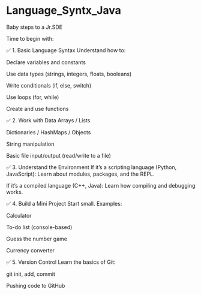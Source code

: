 # Language_Syntx_Java
Baby steps to a Jr.SDE

Time to begin with:

✅ 1. Basic Language Syntax
Understand how to:

Declare variables and constants

Use data types (strings, integers, floats, booleans)

Write conditionals (if, else, switch)

Use loops (for, while)

Create and use functions

✅ 2. Work with Data
Arrays / Lists

Dictionaries / HashMaps / Objects

String manipulation

Basic file input/output (read/write to a file)

✅ 3. Understand the Environment
If it’s a scripting language (Python, JavaScript): Learn about modules, packages, and the REPL.

If it’s a compiled language (C++, Java): Learn how compiling and debugging works.

✅ 4. Build a Mini Project
Start small. Examples:

Calculator

To-do list (console-based)

Guess the number game

Currency converter

✅ 5. Version Control
Learn the basics of Git:

git init, add, commit

Pushing code to GitHub

